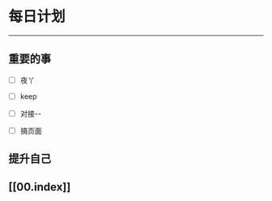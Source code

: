 
# 每日计划
---
## 重要的事

- [ ]    夜丫
- [ ]   keep
- [ ]  对接--
- [ ] 搞页面



## 提升自己

  



## [[00.index]]










